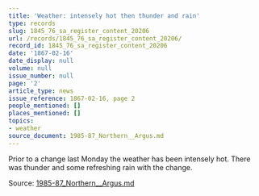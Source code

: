```yaml
---
title: 'Weather: intensely hot then thunder and rain'
type: records
slug: 1845_76_sa_register_content_20206
url: /records/1845_76_sa_register_content_20206/
record_id: 1845_76_sa_register_content_20206
date: '1867-02-16'
date_display: null
volume: null
issue_number: null
page: '2'
article_type: news
issue_reference: 1867-02-16, page 2
people_mentioned: []
places_mentioned: []
topics:
- weather
source_document: 1985-87_Northern__Argus.md
---
```


Prior to a change last Monday the weather has been intensely hot.  There was thunder and some refreshing rain with the change.

Source: [1985-87_Northern__Argus.md](/downloads/markdown/1985-87_Northern__Argus.md)
